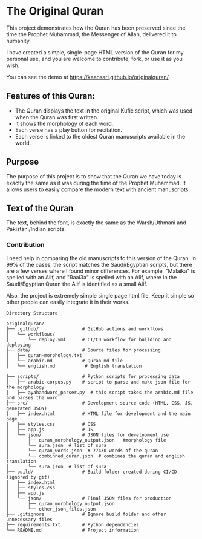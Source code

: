 # The Original Quran
This project demonstrates how the Quran has been preserved since the time the Prophet Muhammad, the Messenger of Allah, delivered it to humanity.

I have created a simple, single-page HTML version of the Quran for my personal use, and you are welcome to contribute, fork, or use it as you wish.

You can see the demo at https://kaansari.github.io/originalquran/.

## Features of this Quran:
- The Quran displays the text in the original Kufic script, which was used when the Quran was first written.
- It shows the morphology of each word.
- Each verse has a play button for recitation.
- Each verse is linked to the oldest Quran manuscripts available in the world.

## Purpose
The purpose of this project is to show that the Quran we have today is exactly the same as it was during the time of the Prophet Muhammad. It allows users to easily compare the modern text with ancient manuscripts.

## Text of the Quran
The text, behind the font, is exactly the same as the Warsh/Uthmani and Pakistani/Indian scripts.

### Contribution
I need help in comparing the old manuscripts to this version of the Quran. In 99% of the cases, the script matches the Saudi/Egyptian scripts, but there are a few verses where I found minor differences. For example, "Malaika" is spelled with an Alif, and "Raai3a" is spelled with an Alif, where in the Saudi/Egyptian Quran the Alif is identified as a small Alif.

Also, the project is extremely simple single page html file.  Keep it simple so other people can easily integrate it in their works.

```
Directory Structure

originalquran/
├── .github/                # GitHub actions and workflows
│   └── workflows/
│       └── deploy.yml      # CI/CD workflow for building and deploying
├── data/                   # Source files for processing
│   ├── quran-morphology.txt
│   └── arabic.md           # Quran md file
│   └── english.md           # English translation

├── scripts/                # Python scripts for processing data
│   ├── arabic-corpus.py    # script to parse and make json file for the morphology
│   ├── ayahandword_parser.py  # this script takes the arabic.md file and parses the word
├── src/                    # Development source code (HTML, CSS, JS, generated JSON)
│   ├── index.html          # HTML file for development and the main page
│   ├── styles.css          # CSS
│   ├── app.js              # JS
│   └── json/               # JSON files for development use
│       ├── quran_morphology_output.json   #morphology file
│       └── sura.json  # list of sura
│       └── quran_words.json  # 77430 words of the quran
│       └── combinned_quran.json  # combines the quran and english translation
│       └── sura.json  # list of sura
├── build/                  # Build folder created during CI/CD (ignored by git)
│   ├── index.html
│   ├── styles.css
│   ├── app.js
│   └── json/               # Final JSON files for production
│       ├── quran_morphology_output.json
│       └── other_json_files.json
├── .gitignore              # Ignore build folder and other unnecessary files
├── requirements.txt        # Python dependencies
└── README.md               # Project information
```